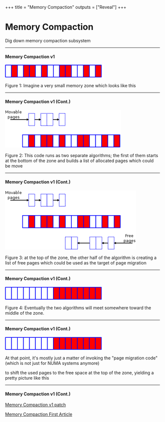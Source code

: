 +++
title = "Memory Compaction"
outputs = ["Reveal"]
+++

# Memory Compaction

Dig down memory compaction subsystem

---

#### Memory Compaction v1

<img src="compaction1.png" alt="Figure 1: Imagine a very small memory zone which looks like this">

Figure 1: Imagine a very small memory zone which looks like this

---

#### Memory Compaction v1 (Cont.)

<img src="compaction2.png" alt="Figure 2: This code runs as two separate algorithms; the first of them starts at the bottom of the zone and builds a list of allocated pages which could be move">

Figure 2: This code runs as two separate algorithms; the first of them starts at the bottom of the zone and builds a list of allocated pages which could be move

---

#### Memory Compaction v1 (Cont.)

<img src="compaction3.png" alt="Figure 3: at the top of the zone, the other half of the algorithm is creating a list of free pages which could be used as the target of page migration">

Figure 3: at the top of the zone, the other half of the algorithm is creating a list of free pages which could be used as the target of page migration

---

#### Memory Compaction v1 (Cont.)

<img src="compaction4.png" alt="Figure 4: Eventually the two algorithms will meet somewhere toward the middle of the zone. At that point, it's mostly just a matter of invoking the page migration code (which is not just for NUMA systems anymore) to shift the used pages to the free space at the top of the zone, yielding a pretty picture like this">

Figure 4: Eventually the two algorithms will meet somewhere toward the middle of the zone. 

---

#### Memory Compaction v1 (Cont.)

<img src="compaction4.png" alt="Figure 4: Eventually the two algorithms will meet somewhere toward the middle of the zone. At that point, it's mostly just a matter of invoking the page migration code (which is not just for NUMA systems anymore) to shift the used pages to the free space at the top of the zone, yielding a pretty picture like this">

At that point, it's mostly just a matter of invoking the "page migration code" (which is not just for NUMA systems anymore) 

to shift the used pages to the free space at the top of the zone, yielding a pretty picture like this

---

#### Memory Compaction v1 (Cont.)

[Memory Compaction v1 patch](https://lwn.net/Articles/368854/)

[Memory Compaction First Article](https://lwn.net/Articles/368869/)